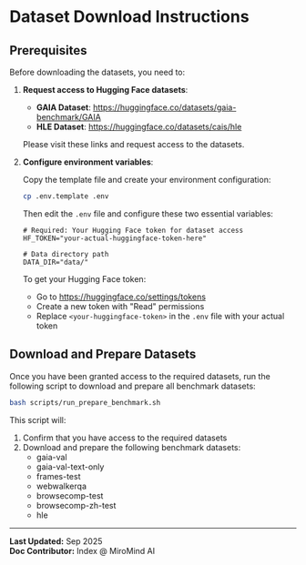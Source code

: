 # Dataset Download Instructions

## Prerequisites

Before downloading the datasets, you need to:

1. **Request access to Hugging Face datasets**:
   - **GAIA Dataset**: https://huggingface.co/datasets/gaia-benchmark/GAIA
   - **HLE Dataset**: https://huggingface.co/datasets/cais/hle

   Please visit these links and request access to the datasets.

2. **Configure environment variables**:

   Copy the template file and create your environment configuration:
   ```bash
   cp .env.template .env
   ```

   Then edit the `.env` file and configure these two essential variables:

   ```env
   # Required: Your Hugging Face token for dataset access
   HF_TOKEN="your-actual-huggingface-token-here"
   
   # Data directory path 
   DATA_DIR="data/"
   ```

   To get your Hugging Face token:
   - Go to https://huggingface.co/settings/tokens
   - Create a new token with "Read" permissions
   - Replace `<your-huggingface-token>` in the `.env` file with your actual token

## Download and Prepare Datasets

Once you have been granted access to the required datasets, run the following script to download and prepare all benchmark datasets:

```bash
bash scripts/run_prepare_benchmark.sh
```

This script will:
1. Confirm that you have access to the required datasets
2. Download and prepare the following benchmark datasets:
   - gaia-val
   - gaia-val-text-only
   - frames-test
   - webwalkerqa
   - browsecomp-test
   - browsecomp-zh-test
   - hle


---
**Last Updated:** Sep 2025  
**Doc Contributor:** Index @ MiroMind AI